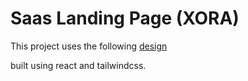 # Saas Landing Page (XORA)

This project uses the following [design](https://ui8.net/ui8/products/xora---saas-landing-page-kit?rel=jsm)

built using react and tailwindcss.
